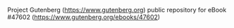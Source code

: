 Project Gutenberg (https://www.gutenberg.org) public repository for eBook #47602 (https://www.gutenberg.org/ebooks/47602)
